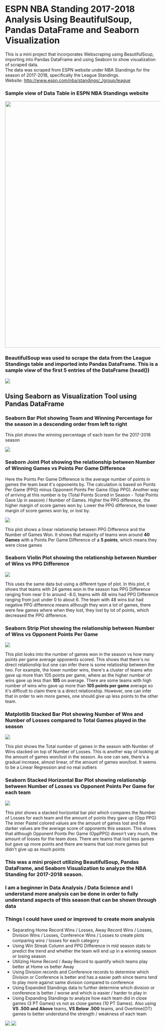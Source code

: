 # ESPN NBA Standing 2017-2018 Analysis Using BeautifulSoup, Pandas DataFrame and Seaborn Visualization

This is a mini project that incorporates Webscraping using BeautifulSoup, importing into Pandas DataFrame and using Seaborn to show visualization of scraped data.<br>
The data was scraped from ESPN website under NBA Standings for the season of 2017-2018, specifically the League Standings.<br>
Website: http://www.espn.com/nba/standings/_/group/league<br>

### Sample view of Data Table in ESPN NBA Standings website

<img src="images/EspnNBAStanding.png" width="800">

### BeautifulSoup was used to scrape the data from the League Standings table and imported into Pandas DataFrame. This is a sample view of the first 5 entries of the DataFrame (head())

<img src="images/ESPN_NBA_DataFrame.png">

## Using Seaborn as Visualization Tool using Pandas DataFrame

### Seaborn Bar Plot showing Team and Winning Percentage for the season in a descending order from left to right
This plot shows the winning percentage of each team for the 2017-2018 season

<img src="images/teamwin.png">

### Seaborn Joint Plot showing the relationship between Number of Winning Games vs Points Per Game Difference
Here the Points Per Game Difference is the average number of points in games the team beat it's opponents by.
The calculation is based on Points Per Game (PPG) minus Opponent Points Per Game (Opp PPG). Another way of arriving at this number is by (Total Points Scored in Season - Total Points Gave Up in season) / Number of Games.
Higher the PPG difference, the higher margin of score games won by. Lower the PPG difference, the lower margin of score games won by, or lost by.

<img src='images/winPPGdiffLinear.png'>

This plot shows a linear relationship between PPG Difference and the Number of Games Won. It shows that majority of teams won around **40 Games** with a Points Per Game Difference of **± 5 points**, which means they were close games

### Seaborn Violin Plot showing the relationship between Number of Wins vs PPG Difference

<img src='images/winPPGdiffViolin.png'>

This uses the same data but using a different type of plot. In this plot, it shows that teams with 24 games won in the season has PPG Difference ranging from near 0 to around -8.0, teams with 48 wins had PPG Difference ranging from just under 0 to about 6.
The team with 48 wins but had negative PPG difference means although they won a lot of games, there were few games where when they lost, they lost by lot of points, which decreased the PPG difference.

### Seaborn Strip Plot showing the relationship between Number of Wins vs Opponent Points Per Game

<img src='images/winOppPPGstrip.png'>

This plot looks into the number of games won in the season vs how many points per game average opponents scored. 
This shows that there's no direct relationship but one can infer there is some relatioship between the two. 
For example, the lower number wins, there's a cluster of teams who gave up more than 105 points per game, where as the higher number of wins gave up less than **105** on average.
There are some teams with high number of wins who gave up more than **105 points per game** average so it's difficult to claim there is a direct relationship. 
However, one can infer that in order to win more games, one should give up less points to the other team.

### Matplotlib Stacked Bar Plot showing Number of Wns and Number of Losses compared to Total Games played in the season

<img src='images/teamwinlossBox.png'>

This plot shows the Total number of games in the season with Number of Wins stacked on top of Number of Losses. 
This is another way of looking at the amount of games won/lost in the season. As one can see, there's a gradual increase, almost linear, of the amount of games won/lost. 
It seems to be a Linear Regression and no real outliers

### Seaborn Stacked Horizontal Bar Plot showing relationship between Number of Losses vs Opponent Points Per Game for each team
 
 <img src='images/teamlossOppPPGbar.png'>
 
 This plot shows a stacked horizontal bar plot which compares the Number of Losses for each team and the amount of points they gave up (Opp PPG)
 The inner Pastel colored values are the amount of games lost and the darker values are the average score of opponents this season.
 This shows that although Opponent Points Per Game (OppPPG) doesn't vary much, the amount of losses for the team does. There are teams that lost less games but gave up more points and there are teams that lost more games but didn't give up as much points
 
 
 ### This was a mini project utilizing BeautifulSoup, Pandas DataFrame, and Seaborn Visualization to analyze the NBA Standing for 2017-2018 season. 
 
 ### I am a beginner in Data Analysis / Data Science and I understand more analysis can be done in order to fully understand aspects of this season that can be shown through data
 
 ### Things I could have used or improved to create more analysis
 
 - Separating Home Record Wins / Losses, Away Record Wins / Losses, Division Wins / Losses, Conference Wins / Losses to create plots comparing wins / losses for each category
 - Using Win Streak Column and PPG Difference in mid season stats to predict the trend and whether the team will end up in a winning season or losing season
 - Utilizing Home Record / Away Record to quantify which teams play better at Home vs better Away
 - Using Division records and Conference records to determine which Division or Conference is better and has a easier path since teams tend to play more against same division compared to conference
 - Using Expanded Standings data to further determine which division or conference is better / worse and which is easier / harder to play in
 - Using Expanding Standings to analyze how each team did in close games (3 PT Games) vs not as close games (10 PT Games). Also using **VS .500 and Above** teams, **VS Below .500** teams, and Overtime(OT) games to better understand the strength / weakness of each team
 
 <img src='images/EspnNBADivisionStandingspng.png'>
 
 <img src='images/EspnNBAExpandingStandings.png'>
